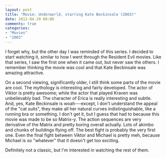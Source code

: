 ```yaml
---
layout: post
title: "Movie: Underworld, starring Kate Beckinsale (2003)"
date: 2012-04-29 00:00
comments: true
categories:
- "Movies"
- "2003"
---
```


I forget why, but the other day I was reminded of this series. I
decided to start watching it, similar to how I went through the
Resident Evil movies. Like that series, I saw the first one when it
came out, but never saw the others. I remember thinking the movie
was cool and that Kate Beckinsale was amazing attractive.

On a second viewing, significantly older, I still think some parts
of the movie are cool. The mythology is interesting and fairly
developed. The actor of Viktor is pretty awesome; while the actor
that played Kraven was unbelievably bad. The character of Erica is
really interesting and subtle. And, yes, Kate Beckinsale is
woah---except, I don't understand the appeal of the "cat suits",
they make all her natural curves indistinguishable, like a running
bra or something. I don't get it, but I guess that had to because
this movie was made to be so Matrix-y. The action sequences are
very derivative of the Matrix and pretty boring overall
actually. Lots of akimbo and chunks of buildings flying off. The
best fight is probably the very first one. Even the final fight
between Viktor and Michael is pretty meh, because Michael is so
"whatever" that it doesn't get too exciting.

Definitely not a classic, but I'm interested in watching the rest
of them.
